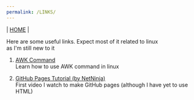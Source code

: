 ```yaml
---
permalink: /LINKS/  
---
```

| [HOME](https://nicofathirizqi.github.io/os212/) | 

Here are some useful links. Expect most of it related to linux  
as I'm still new to it

1. [AWK Command](https://www.geeksforgeeks.org/awk-command-unixlinux-examples/)  
   Learn how to use AWK command in linux
   

2. [GitHub Pages Tutorial (by NetNinja)](https://www.youtube.com/watch?v=QyFcl_Fba-k)  
   First video I watch to make GitHub pages (although I have yet to use HTML)



